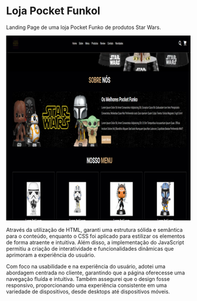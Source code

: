# Loja Pocket Funkol
Landing Page de uma loja Pocket Funko de produtos Star Wars.

<img src="https://github.com/jailcomfranssa/html-Landing-Page-Loja-Pocket_Funkol/blob/main/img/Pocket_Funko.png" width="500" />

Através da utilização de HTML, garanti uma estrutura sólida e semântica para o conteúdo, enquanto o CSS foi aplicado para estilizar os elementos de forma atraente e intuitiva. Além disso, a implementação do JavaScript permitiu a criação de interatividade e funcionalidades dinâmicas que aprimoram a experiência do usuário.

Com foco na usabilidade e na experiência do usuário, adotei uma abordagem centrada no cliente, garantindo que a página oferecesse uma navegação fluída e intuitiva. Também assegurei que o design fosse responsivo, proporcionando uma experiência consistente em uma variedade de dispositivos, desde desktops até dispositivos móveis.
